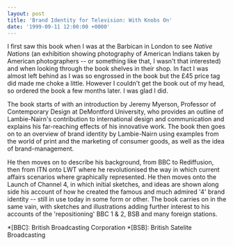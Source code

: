 ```yaml
---
layout: post
title: 'Brand Identity for Television: With Knobs On'
date: '1999-09-11 12:00:00 +0000'
---
```

I first saw this book when I was at the Barbican in London to see _Native Nations_ (an exhibition showing photography of American Indians taken by American photographers -- or something like that, I wasn't that interested) and when looking through the book shelves in their shop. In fact I was almost left behind as I was so engrossed in the book but the £45 price tag did made me choke a little. However I couldn't get the book out of my head, so ordered the book a few months later. I was glad I did.

The book starts of with an introduction by Jeremy Myerson, Professor of Contemporary Design at DeMontford University, who provides an outline of Lambie-Nairn's contribution to international design and communication and explains his far-reaching effects of his innovative work. The book then goes on to an overview of brand identity by Lambie-Nairn using examples from the world of print and the marketing of consumer goods, as well as the idea of brand-management.

He then moves on to describe his background, from BBC to Rediffusion, then from ITN onto LWT where he revolutionised the way in which current affairs scenarios where graphically represented. He then moves onto the Launch of Channel 4, in which initial sketches, and ideas are shown along side his account of how he created the famous and much admired '4' brand identity -- still in use today in some form or other. The book carries on in the same vain, with sketches and illustrations adding further interest to his accounts of the 'repositioning' BBC 1 & 2, BSB and many foreign stations.

*[BBC]: British Broadcasting Corporation
*[BSB]: British Satelite Broadcasting